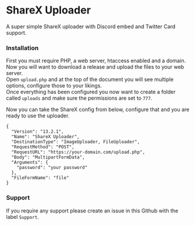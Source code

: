 # ShareX Uploader
A super simple ShareX uploader with Discord embed and Twitter Card support.  

### Installation
First you must require PHP, a web server, htaccess enabled and a domain.  
Now you will want to download a release and upload the files to your web server.  
Open `upload.php` and at the top of the document you will see multiple options, configure those to your likings.  
Once everything has been configured you now want to create a folder called `uploads` and make sure the permissions are set to `777`.  

Now you can take the ShareX config from below, configure that and you are ready to use the uploader.  
```
{
  "Version": "13.2.1",
  "Name": "ShareX Uploader",
  "DestinationType": "ImageUploader, FileUploader",
  "RequestMethod": "POST",
  "RequestURL": "https://your-domain.com/upload.php",
  "Body": "MultipartFormData",
  "Arguments": {
    "password": "your password"
  },
  "FileFormName": "file"
}
```  

### Support
If you require any support please create an issue in this Github with the label `Support`.
